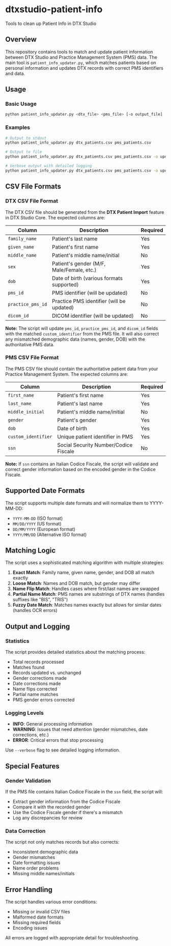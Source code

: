 # dtxstudio-patient-info
Tools to clean up Patient Info in DTX Studio

## Overview

This repository contains tools to match and update patient information between DTX Studio and Practice Management System (PMS) data. The main tool is `patient_info_updater.py`, which matches patients based on personal information and updates DTX records with correct PMS identifiers and data.

## Usage

### Basic Usage

```bash
python patient_info_updater.py <dtx_file> <pms_file> [-o output_file] [--verbose]
```

### Examples

```bash
# Output to stdout
python patient_info_updater.py dtx_patients.csv pms_patients.csv

# Output to file
python patient_info_updater.py dtx_patients.csv pms_patients.csv -o updated_patients.csv

# Verbose output with detailed logging
python patient_info_updater.py dtx_patients.csv pms_patients.csv -o updated_patients.csv --verbose
```

## CSV File Formats

### DTX CSV File Format

The DTX CSV file should be generated from the **DTX Patient Import** feature in DTX Studio Core. The expected columns are:

| Column | Description | Required |
|--------|-------------|----------|
| `family_name` | Patient's last name | Yes |
| `given_name` | Patient's first name | Yes |
| `middle_name` | Patient's middle name/initial | No |
| `sex` | Patient's gender (M/F, Male/Female, etc.) | Yes |
| `dob` | Date of birth (various formats supported) | Yes |
| `pms_id` | PMS identifier (will be updated) | No |
| `practice_pms_id` | Practice PMS identifier (will be updated) | No |
| `dicom_id` | DICOM identifier (will be updated) | No |

**Note:** The script will update `pms_id`, `practice_pms_id`, and `dicom_id` fields with the matched `custom_identifier` from the PMS file. It will also correct any mismatched demographic data (names, gender, DOB) with the authoritative PMS data.

### PMS CSV File Format

The PMS CSV file should contain the authoritative patient data from your Practice Management System. The expected columns are:

| Column | Description | Required |
|--------|-------------|----------|
| `first_name` | Patient's first name | Yes |
| `last_name` | Patient's last name | Yes |
| `middle_initial` | Patient's middle name/initial | No |
| `gender` | Patient's gender | Yes |
| `dob` | Date of birth | Yes |
| `custom_identifier` | Unique patient identifier in PMS | Yes |
| `ssn` | Social Security Number/Codice Fiscale | No |

**Note:** If `ssn` contains an Italian Codice Fiscale, the script will validate and correct gender information based on the encoded gender in the Codice Fiscale.

## Supported Date Formats

The script supports multiple date formats and will normalize them to YYYY-MM-DD:

- `YYYY-MM-DD` (ISO format)
- `MM/DD/YYYY` (US format)
- `DD/MM/YYYY` (European format)
- `YYYY/MM/DD` (Alternative ISO format)

## Matching Logic

The script uses a sophisticated matching algorithm with multiple strategies:

1. **Exact Match**: Family name, given name, gender, and DOB all match exactly
2. **Loose Match**: Names and DOB match, but gender may differ
3. **Name Flip Match**: Handles cases where first/last names are swapped
4. **Partial Name Match**: PMS names are substrings of DTX names (handles suffixes like "BIS", "TRIS")
5. **Fuzzy Date Match**: Matches names exactly but allows for similar dates (handles OCR errors)

## Output and Logging

### Statistics

The script provides detailed statistics about the matching process:

- Total records processed
- Matches found
- Records updated vs. unchanged
- Gender corrections made
- Date corrections made
- Name flips corrected
- Partial name matches
- PMS gender errors corrected

### Logging Levels

- **INFO**: General processing information
- **WARNING**: Issues that need attention (gender mismatches, date corrections, etc.)
- **ERROR**: Critical errors that stop processing

Use `--verbose` flag to see detailed logging information.

## Special Features

### Gender Validation

If the PMS file contains Italian Codice Fiscale in the `ssn` field, the script will:
- Extract gender information from the Codice Fiscale
- Compare it with the recorded gender
- Use the Codice Fiscale gender if there's a mismatch
- Log any discrepancies for review

### Data Correction

The script not only matches records but also corrects:
- Inconsistent demographic data
- Gender mismatches
- Date formatting issues
- Name order problems
- Missing middle names/initials

## Error Handling

The script handles various error conditions:
- Missing or invalid CSV files
- Malformed date formats
- Missing required fields
- Encoding issues

All errors are logged with appropriate detail for troubleshooting.
